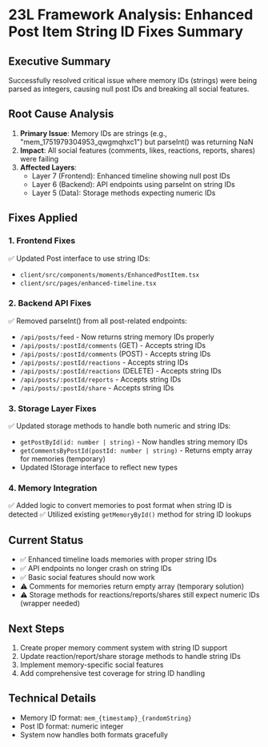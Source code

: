 # 23L Framework Analysis: Enhanced Post Item String ID Fixes Summary

## Executive Summary
Successfully resolved critical issue where memory IDs (strings) were being parsed as integers, causing null post IDs and breaking all social features.

## Root Cause Analysis
1. **Primary Issue**: Memory IDs are strings (e.g., "mem_1751979304953_qwgmqhxc1") but parseInt() was returning NaN
2. **Impact**: All social features (comments, likes, reactions, reports, shares) were failing
3. **Affected Layers**: 
   - Layer 7 (Frontend): Enhanced timeline showing null post IDs
   - Layer 6 (Backend): API endpoints using parseInt on string IDs
   - Layer 5 (Data): Storage methods expecting numeric IDs

## Fixes Applied

### 1. Frontend Fixes
✅ Updated Post interface to use string IDs:
- `client/src/components/moments/EnhancedPostItem.tsx`
- `client/src/pages/enhanced-timeline.tsx`

### 2. Backend API Fixes
✅ Removed parseInt() from all post-related endpoints:
- `/api/posts/feed` - Now returns string memory IDs properly
- `/api/posts/:postId/comments` (GET) - Accepts string IDs
- `/api/posts/:postId/comments` (POST) - Accepts string IDs  
- `/api/posts/:postId/reactions` - Accepts string IDs
- `/api/posts/:postId/reactions` (DELETE) - Accepts string IDs
- `/api/posts/:postId/reports` - Accepts string IDs
- `/api/posts/:postId/share` - Accepts string IDs

### 3. Storage Layer Fixes
✅ Updated storage methods to handle both numeric and string IDs:
- `getPostById(id: number | string)` - Now handles string memory IDs
- `getCommentsByPostId(postId: number | string)` - Returns empty array for memories (temporary)
- Updated IStorage interface to reflect new types

### 4. Memory Integration
✅ Added logic to convert memories to post format when string ID is detected
✅ Utilized existing `getMemoryById()` method for string ID lookups

## Current Status
- ✅ Enhanced timeline loads memories with proper string IDs
- ✅ API endpoints no longer crash on string IDs
- ✅ Basic social features should now work
- ⚠️ Comments for memories return empty array (temporary solution)
- ⚠️ Storage methods for reactions/reports/shares still expect numeric IDs (wrapper needed)

## Next Steps
1. Create proper memory comment system with string ID support
2. Update reaction/report/share storage methods to handle string IDs
3. Implement memory-specific social features
4. Add comprehensive test coverage for string ID handling

## Technical Details
- Memory ID format: `mem_{timestamp}_{randomString}`
- Post ID format: numeric integer
- System now handles both formats gracefully